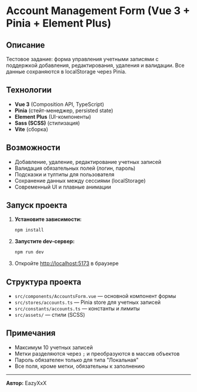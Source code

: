 # Account Management Form (Vue 3 + Pinia + Element Plus)

## Описание

Тестовое задание: форма управления учетными записями с поддержкой добавления, редактирования, удаления и валидации. Все данные сохраняются в localStorage через Pinia.

## Технологии
- **Vue 3** (Composition API, TypeScript)
- **Pinia** (стейт-менеджер, persisted state)
- **Element Plus** (UI-компоненты)
- **Sass (SCSS)** (стилизация)
- **Vite** (сборка)

## Возможности
- Добавление, удаление, редактирование учетных записей
- Валидация обязательных полей (логин, пароль)
- Подсказки и тултипы для пользователя
- Сохранение данных между сессиями (localStorage)
- Современный UI и плавные анимации

## Запуск проекта

1. **Установите зависимости:**
   ```bash
   npm install
   ```
2. **Запустите dev-сервер:**
   ```bash
   npm run dev
   ```
3. Откройте [http://localhost:5173](http://localhost:5173) в браузере

## Структура проекта
- `src/components/AccountsForm.vue` — основной компонент формы
- `src/stores/accounts.ts` — Pinia store для учетных записей
- `src/constants/accounts.ts` — константы и лимиты
- `src/assets/` — стили (SCSS)

## Примечания
- Максимум 10 учетных записей
- Метки разделяются через `;` и преобразуются в массив объектов
- Пароль обязателен только для типа "Локальная"
- Все поля, кроме метки, обязательны к заполнению

---

**Автор:** EazyXxX
